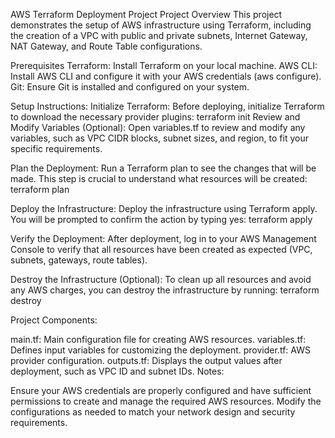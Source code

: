 AWS Terraform Deployment Project
Project Overview
This project demonstrates the setup of AWS infrastructure using Terraform, including the creation of a VPC with public and private subnets, Internet Gateway, NAT Gateway, and Route Table configurations.

Prerequisites
Terraform: Install Terraform on your local machine.
AWS CLI: Install AWS CLI and configure it with your AWS credentials (aws configure).
Git: Ensure Git is installed and configured on your system.

Setup Instructions:
Initialize Terraform: Before deploying, initialize Terraform to download the necessary provider plugins:
terraform init
Review and Modify Variables (Optional): Open variables.tf to review and modify any variables, such as VPC CIDR blocks, subnet sizes, and region, to fit your specific requirements.

Plan the Deployment: Run a Terraform plan to see the changes that will be made. This step is crucial to understand what resources will be created:
terraform plan

Deploy the Infrastructure: Deploy the infrastructure using Terraform apply. You will be prompted to confirm the action by typing yes:
terraform apply

Verify the Deployment: After deployment, log in to your AWS Management Console to verify that all resources have been created as expected (VPC, subnets, gateways, route tables).

Destroy the Infrastructure (Optional): To clean up all resources and avoid any AWS charges, you can destroy the infrastructure by running:
terraform destroy

Project Components:

main.tf: Main configuration file for creating AWS resources.
variables.tf: Defines input variables for customizing the deployment.
provider.tf: AWS provider configuration.
outputs.tf: Displays the output values after deployment, such as VPC ID and subnet IDs.
Notes:

Ensure your AWS credentials are properly configured and have sufficient permissions to create and manage the required AWS resources.
Modify the configurations as needed to match your network design and security requirements.







